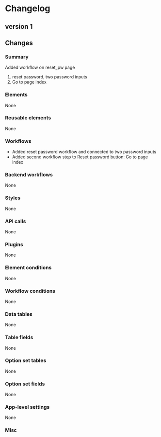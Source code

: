 # Changelog

## version 1

## Changes

### Summary

Added workflow on reset_pw page
1. reset password, two password inputs
2. Go to page index

### Elements

None

### Reusable elements

None

### Workflows

- Added reset password workflow and connected to two password inputs
- Added second workflow step to Reset password button: Go to page index

### Backend workflows

None

### Styles

None

### API calls

None

### Plugins

None

### Element conditions

None

### Workflow conditions

None

### Data tables

None

### Table fields

None

### Option set tables

None

### Option set fields

None

### App-level settings

None

### Misc